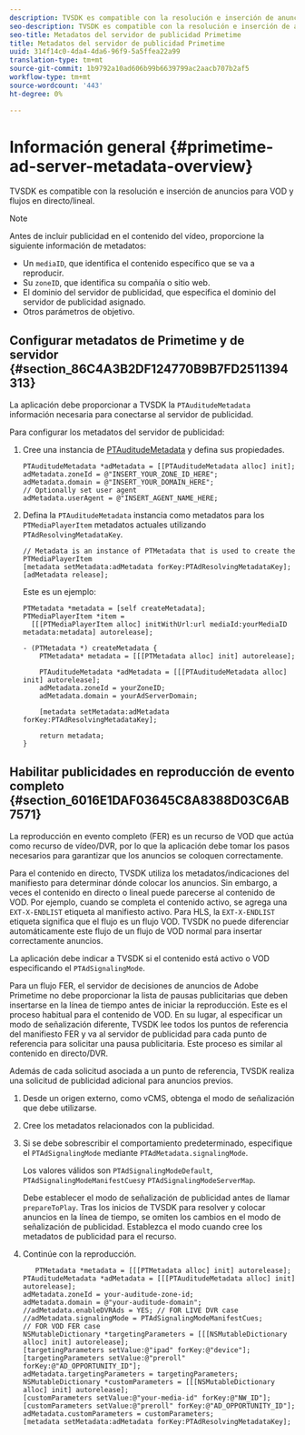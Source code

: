 ```yaml
---
description: TVSDK es compatible con la resolución e inserción de anuncios para VOD y flujos en directo/lineal.
seo-description: TVSDK es compatible con la resolución e inserción de anuncios para VOD y flujos en directo/lineal.
seo-title: Metadatos del servidor de publicidad Primetime
title: Metadatos del servidor de publicidad Primetime
uuid: 314f14c0-4da4-4da6-96f9-5a5ffea22a99
translation-type: tm+mt
source-git-commit: 1b9792a10ad606b99b6639799ac2aacb707b2af5
workflow-type: tm+mt
source-wordcount: '443'
ht-degree: 0%

---
```



# Información general {#primetime-ad-server-metadata-overview}

TVSDK es compatible con la resolución e inserción de anuncios para VOD y flujos en directo/lineal.

>[!NOTE]
>
>Antes de incluir publicidad en el contenido del vídeo, proporcione la siguiente información de metadatos:
>
>* Un `mediaID`, que identifica el contenido específico que se va a reproducir.
>* Su `zoneID`, que identifica su compañía o sitio web.
>* El dominio del servidor de publicidad, que especifica el dominio del servidor de publicidad asignado.
>* Otros parámetros de objetivo.

>



## Configurar metadatos de Primetime y de servidor {#section_86C4A3B2DF124770B9B7FD2511394313}

La aplicación debe proporcionar a TVSDK la `PTAuditudeMetadata` información necesaria para conectarse al servidor de publicidad.

Para configurar los metadatos del servidor de publicidad:

1. Cree una instancia de [PTAuditudeMetadata](https://help.adobe.com/en_US/primetime/api/psdk/appledoc/Classes/PTAuditudeMetadata.html) y defina sus propiedades.

   ```
   PTAuditudeMetadata *adMetadata = [[PTAuditudeMetadata alloc] init];  
   adMetadata.zoneId = @"INSERT_YOUR_ZONE_ID_HERE"; 
   adMetadata.domain = @"INSERT_YOUR_DOMAIN_HERE"; 
   // Optionally set user agent 
   adMetadata.userAgent = @"INSERT_AGENT_NAME_HERE; 
   ```

1. Defina la `PTAuditudeMetadata` instancia como metadatos para los `PTMediaPlayerItem` metadatos actuales utilizando `PTAdResolvingMetadataKey`.

   ```
   // Metadata is an instance of PTMetadata that is used to create the PTMediaPlayerItem 
   [metadata setMetadata:adMetadata forKey:PTAdResolvingMetadataKey];  
   [adMetadata release];
   ```

   Este es un ejemplo:

   ```
   PTMetadata *metadata = [self createMetadata]; 
   PTMediaPlayerItem *item =  
     [[[PTMediaPlayerItem alloc] initWithUrl:url mediaId:yourMediaID metadata:metadata] autorelease]; 
   
   - (PTMetadata *) createMetadata { 
       PTMetadata* metadata = [[[PTMetadata alloc] init] autorelease]; 
   
       PTAuditudeMetadata *adMetadata = [[[PTAuditudeMetadata alloc] init] autorelease];  
       adMetadata.zoneId = yourZoneID; 
       adMetadata.domain = yourAdServerDomain; 
   
       [metadata setMetadata:adMetadata forKey:PTAdResolvingMetadataKey]; 
   
       return metadata; 
   }
   ```

## Habilitar publicidades en reproducción de evento completo {#section_6016E1DAF03645C8A8388D03C6AB7571}

La reproducción en evento completo (FER) es un recurso de VOD que actúa como recurso de vídeo/DVR, por lo que la aplicación debe tomar los pasos necesarios para garantizar que los anuncios se coloquen correctamente.

Para el contenido en directo, TVSDK utiliza los metadatos/indicaciones del manifiesto para determinar dónde colocar los anuncios. Sin embargo, a veces el contenido en directo o lineal puede parecerse al contenido de VOD. Por ejemplo, cuando se completa el contenido activo, se agrega una `EXT-X-ENDLIST` etiqueta al manifiesto activo. Para HLS, la `EXT-X-ENDLIST` etiqueta significa que el flujo es un flujo VOD. TVSDK no puede diferenciar automáticamente este flujo de un flujo de VOD normal para insertar correctamente anuncios.

La aplicación debe indicar a TVSDK si el contenido está activo o VOD especificando el `PTAdSignalingMode`.

Para un flujo FER, el servidor de decisiones de anuncios de Adobe Primetime no debe proporcionar la lista de pausas publicitarias que deben insertarse en la línea de tiempo antes de iniciar la reproducción. Este es el proceso habitual para el contenido de VOD. En su lugar, al especificar un modo de señalización diferente, TVSDK lee todos los puntos de referencia del manifiesto FER y va al servidor de publicidad para cada punto de referencia para solicitar una pausa publicitaria. Este proceso es similar al contenido en directo/DVR.

Además de cada solicitud asociada a un punto de referencia, TVSDK realiza una solicitud de publicidad adicional para anuncios previos.

1. Desde un origen externo, como vCMS, obtenga el modo de señalización que debe utilizarse.
1. Cree los metadatos relacionados con la publicidad.
1. Si se debe sobrescribir el comportamiento predeterminado, especifique el `PTAdSignalingMode` mediante `PTAdMetadata.signalingMode`.

   Los valores válidos son `PTAdSignalingModeDefault`, `PTAdSignalingModeManifestCues`y `PTAdSignalingModeServerMap`.

   Debe establecer el modo de señalización de publicidad antes de llamar `prepareToPlay`. Tras los inicios de TVSDK para resolver y colocar anuncios en la línea de tiempo, se omiten los cambios en el modo de señalización de publicidad. Establezca el modo cuando cree los metadatos de publicidad para el recurso.

1. Continúe con la reproducción.

   ```
      PTMetadata *metadata = [[[PTMetadata alloc] init] autorelease]; 
   PTAuditudeMetadata *adMetadata = [[[PTAuditudeMetadata alloc] init] autorelease]; 
   adMetadata.zoneId = your-auditude-zone-id; 
   adMetadata.domain = @"your-auditude-domain"; 
   //adMetadata.enableDVRAds = YES; // FOR LIVE DVR case 
   //adMetadata.signalingMode = PTAdSignalingModeManifestCues;  
   // FOR VOD FER case 
   NSMutableDictionary *targetingParameters = [[[NSMutableDictionary alloc] init] autorelease]; 
   [targetingParameters setValue:@"ipad" forKey:@"device"]; 
   [targetingParameters setValue:@"preroll" forKey:@"AD_OPPORTUNITY_ID"]; 
   adMetadata.targetingParameters = targetingParameters; 
   NSMutableDictionary *customParameters = [[[NSMutableDictionary alloc] init] autorelease]; 
   [customParameters setValue:@"your-media-id" forKey:@"NW_ID"]; 
   [customParameters setValue:@"preroll" forKey:@"AD_OPPORTUNITY_ID"]; 
   adMetadata.customParameters = customParameters; 
   [metadata setMetadata:adMetadata forKey:PTAdResolvingMetadataKey]; 
   ```

